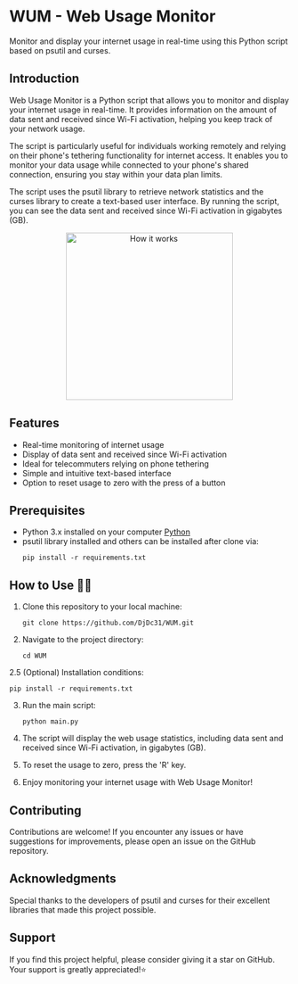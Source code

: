# WUM - Web Usage Monitor

Monitor and display your internet usage in real-time using this Python script based on psutil and curses.

## Introduction

Web Usage Monitor is a Python script that allows you to monitor and display your internet usage in real-time. It provides information on the amount of data sent and received since Wi-Fi activation, helping you keep track of your network usage.

The script is particularly useful for individuals working remotely and relying on their phone's tethering functionality for internet access. It enables you to monitor your data usage while connected to your phone's shared connection, ensuring you stay within your data plan limits.

The script uses the psutil library to retrieve network statistics and the curses library to create a text-based user interface. By running the script, you can see the data sent and received since Wi-Fi activation in gigabytes (GB).

<center> <img src="https://i.ibb.co/XLCKyJV/Capture-d-cran-2023-06-07-22-09-46.png" alt="How it works" width="300px"/> </center>

## Features

- Real-time monitoring of internet usage
- Display of data sent and received since Wi-Fi activation
- Ideal for telecommuters relying on phone tethering
- Simple and intuitive text-based interface
- Option to reset usage to zero with the press of a button

## Prerequisites
- Python 3.x installed on your computer [Python](https://www.python.org/downloads/)
- psutil library installed and others can be installed after clone via:
   ```shell
   pip install -r requirements.txt
   ```

## How to Use 🧑‍💻

1. Clone this repository to your local machine:
   ```shell
   git clone https://github.com/DjDc31/WUM.git
   ```

2. Navigate to the project directory:
   ```shell
   cd WUM
   ```
 2.5 (Optional) Installation conditions:
   ```shell
   pip install -r requirements.txt
   ```

3. Run the main script:
   ```shell
   python main.py
   ```

4. The script will display the web usage statistics, including data sent and received since Wi-Fi activation, in gigabytes (GB).

5. To reset the usage to zero, press the 'R' key.

6. Enjoy monitoring your internet usage with Web Usage Monitor!


## Contributing

Contributions are welcome! If you encounter any issues or have suggestions for improvements, please open an issue on the GitHub repository.

## Acknowledgments

Special thanks to the developers of psutil and curses for their excellent libraries that made this project possible.

## Support

If you find this project helpful, please consider giving it a star on GitHub. Your support is greatly appreciated!⭐️

